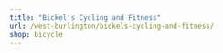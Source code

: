```yaml
---
title: "Bickel's Cycling and Fitness"
url: /west-burlington/bickels-cycling-and-fitness/
shop: bicycle
---
```


